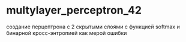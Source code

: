 # multylayer_perceptron_42
создание перцептрона с 2 скрытыми слоями с функцией softmax и бинарной кросс-энтропией как мерой ошибки
